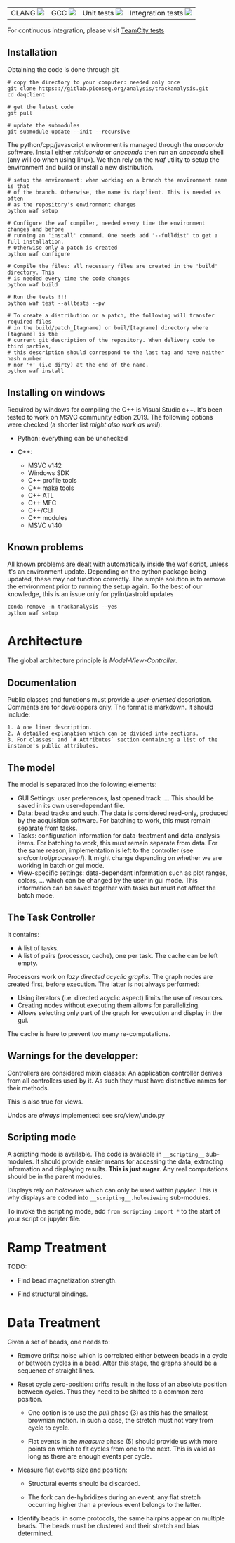 <table>
<tr> <td>CLANG <a href=/viewType.html?buildTypeId=BuildClang&guest=1">
<img src="http://jupyter.depixus.org:8111/app/rest/builds/buildType:BuildClang/statusIcon"/>
</a></td>

<td>GCC <a href="http://jupyter.depixus.org:8111/viewType.html?buildTypeId=Trackanalysis_Build&guest=1">
<img src="http://jupyter.depixus.org:8111/app/rest/builds/buildType:Trackanalysis_Build/statusIcon"/>
</a></td>

<td>Unit tests <a href="http://jupyter.depixus.org:8111/viewType.html?buildTypeId=Trackanalysis_Test&guest=1">
<img src="http://jupyter.depixus.org:8111/app/rest/builds/buildType:Trackanalysis_Test/statusIcon"/>
</a></td>

<td>Integration tests <a href="http://jupyter.depixus.org:8111/viewType.html?buildTypeId=Trackanalysis_IntegrationTest&guest=1">
<img src="http://jupyter.depixus.org:8111/app/rest/builds/buildType:Trackanalysis_IntegrationTest/statusIcon"/>
</a></td>
</table>

For continuous integration, please visit [TeamCity tests](http://jupyter.depixus.com:8111/project/DAQClient?branch=&buildTypeTab=overview)

## Installation

Obtaining the code is done through git
```shell
# copy the directory to your computer: needed only once
git clone https:://gitlab.picoseq.org/analysis/trackanalysis.git
cd daqclient

# get the latest code
git pull

# update the submodules
git submodule update --init --recursive
```

The python/cpp/javascript environment is managed through the *anaconda* software.
Install either *miniconda* or *anaconda* then run an *anaconda* shell
(any will do when using linux). We then rely on the *waf* utility to setup the environment
and build or install a new distribution.

```shell
# setup the environment: when working on a branch the environment name is that
# of the branch. Otherwise, the name is daqclient. This is needed as often
# as the repository's environment changes
python waf setup

# Configure the waf compiler, needed every time the environment changes and before
# running an 'install' command. One needs add '--fulldist' to get a full installation.
# Otherwise only a patch is created
python waf configure

# Compile the files: all necessary files are created in the 'build' directory. This
# is needed every time the code changes
python waf build

# Run the tests !!!
python waf test --alltests --pv

# To create a distribution or a patch, the following will transfer required files
# in the build/patch_[tagname] or buil/[tagname] directory where [tagname] is the 
# current git description of the repository. When delivery code to third parties,
# this description should correspond to the last tag and have neither hash number
# nor '+' (i.e dirty) at the end of the name.
python waf install
```

## Installing on windows

Required by windows for compiling the C++ is Visual Studio c++. It's been tested
to work on MSVC community edtion 2019. The following options were checked
(a shorter list *might also work as well*):

* Python: everything can be unchecked
* C++:

  * MSVC v142
  * Windows SDK
  * C++ profile tools
  * C++ make tools
  * C++ ATL
  * C++ MFC
  * C++/CLI
  * C++ modules
  * MSVC v140

## Known problems

All known problems are dealt with automatically inside the waf script, unless it's
an environment update. Depending on the python package being updated, these may not
function correctly. The simple solution is to remove the environment prior to running
the setup again. To the best of our knowledge, this is an issue only for pylint/astroid
updates 

```shell
conda remove -n trackanalysis --yes
python waf setup
```

# Architecture

The global architecture principle is *Model-View-Controller*.

## Documentation

Public classes and functions must provide a *user-oriented* description. Comments
are for developpers only. The format is markdown. It should include:

    1. A one liner description.
    2. A detailed explanation which can be divided into sections.
    3. For classes: and `# Attributes` section containing a list of the
    instance's public attributes.

## The model

The model is separated into the following elements:

* GUI Settings: user preferences, last opened track .... This should be saved in its own user-dependant file.
* Data: bead tracks and such. The data is considered read-only, produced by the acquisition software.
  For batching to work, this must remain separate from tasks.
* Tasks: configuration information for data-treatment and data-analysis items.
  For batching to work, this must remain separate from data. For the same reason,
  implementation is left to the controller (see src/control/processor/). It might
  change depending on whether we are working in batch or gui mode.
* View-specific settings: data-dependant information such as plot ranges, colors,
  ... which can be changed by the user in gui mode. This information can be saved
  together with tasks but must not affect the batch mode.

## The Task Controller

It contains:

* A list of tasks.
* A list of pairs (processor, cache), one per task. The cache can be left empty.

Processors work on *lazy* *directed acyclic graphs*. The graph nodes are created
first, before execution. The latter is not always performed:
* Using iterators (i.e. directed acyclic aspect) limits the use of resources.
* Creating nodes without executing them allows for parallelizing.
* Allows selecting only part of the graph for execution and display in the gui.

The cache is here to prevent too many re-computations.

## Warnings for the developper:

Controllers are considered mixin classes: An application controller derives from
all controllers used by it. As such they must have distinctive names for their methods.

This is also true for views.

Undos are *always* implemented: see src/view/undo.py

## Scripting mode

A scripting mode is available. The code is available in `__scripting__` sub-modules.
It should provide easier means for accessing the data, extracting information and
displaying results. **This is just sugar**. Any real computations should be in the
parent modules.

Displays rely on *holoviews* which can only be used within *jupyter*. This is why
displays are coded into `__scripting__.holoviewing` sub-modules.

To invoke the scripting mode, add `from scripting import *` to the start of your
script or jupyter file.

# Ramp Treatment

TODO:

* Find bead magnetization strength.

* Find structural bindings.

# Data Treatment

Given a set of beads, one needs to:

* Remove drifts: noise which is correlated either between beads in a cycle or between
  cycles in a bead. After this stage, the graphs should be a sequence of straight lines.

* Reset cycle zero-position: drifts result in the loss of an absolute position between cycles.
  Thus they need to be shifted to a common zero position.

    * One option is to use the *pull* phase (3) as this has the smallest
      brownian motion. In such a case, the stretch must not vary from cycle to
      cycle.

    * Flat events in the *measure* phase (5) should provide us with more points 
    on which to fit cycles from one to the next. This is valid as long as there
    are enough events per cycle.

* Measure flat events size and position:

    * Structural events should be discarded.

    * The fork can de-hybridizes during an event. any flat stretch occurring
      higher than a previous event belongs to the latter.

* Identify beads: in some protocols, the same hairpins appear on multiple beads.
  The beads must be clustered and their stretch and bias determined.
